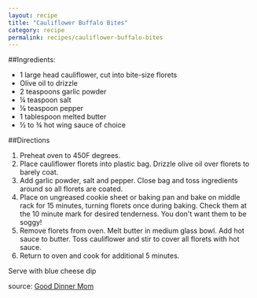 ```yaml
---
layout: recipe
title: "Cauliflower Buffalo Bites"
category: recipe
permalink: recipes/cauliflower-buffalo-bites
---
```

##Ingredients: 
 - 1 large head cauliflower, cut into bite-size florets
 - Olive oil to drizzle
 - 2 teaspoons garlic powder
 - &frac14; teaspoon salt
 - &frac18; teaspoon pepper
 - 1 tablespoon melted butter
 - &frac12; to &frac34; hot wing sauce of choice

##Directions
1. Preheat oven to 450F degrees.
2. Place cauliflower florets into plastic bag. Drizzle olive oil over florets to barely coat.
3. Add garlic powder, salt and pepper. Close bag and toss ingredients around so all florets are coated.
4. Place on ungreased cookie sheet or baking pan and bake on middle rack for 15 minutes, turning florets once during baking. Check them at the 10 minute mark for desired tenderness. You don't want them to be soggy!
5. Remove florets from oven. Melt butter in medium glass bowl. Add hot sauce to butter. Toss cauliflower and stir to cover all florets with hot sauce.
6. Return to oven and cook for additional 5 minutes.

Serve with blue cheese dip

source: [Good Dinner Mom](http://www.gooddinnermom.com/cauliflower-buffalo-bites/)

	



